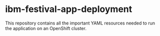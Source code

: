 # ibm-festival-app-deployment
This repository contains all the important YAML resources needed to run the application on an OpenShift cluster.

